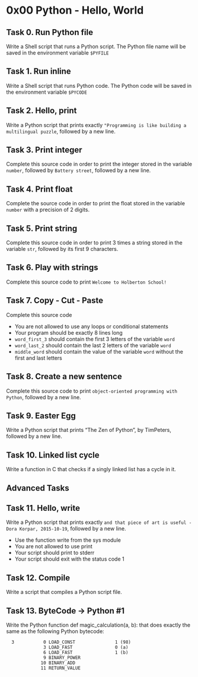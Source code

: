 # 0x00 Python - Hello, World

## Task 0. Run Python file
Write a Shell script that runs a Python script. The Python file name will be
saved in the environment variable `$PYFILE`

## Task 1. Run inline
Write a Shell script that runs Python code. The Python code will be saved in the
environment variable `$PYCODE`

## Task 2. Hello, print
Write a Python script that prints exactly `"Programming is like building a
multilingual puzzle`, followed by a new line.

## Task 3. Print integer
Complete this source code in order to print the integer stored in the variable
`number`, followed by `Battery street`, followed by a new line.

## Task 4. Print float
Complete the source code in order to print the float stored in the variable
`number` with a precision of 2 digits.

## Task 5. Print string
Complete this source code in order to print 3 times a string stored in the
variable `str`, followed by its first 9 characters.

## Task 6. Play with strings
Complete this source code to print `Welcome to Holberton School!`

## Task 7. Copy - Cut - Paste
Complete this source code
- You are not allowed to use any loops or conditional statements
- Your program should be exactly 8 lines long
- `word_first_3` should contain the first 3 letters of the variable `word`
- `word_last_2` should contain the last 2 letters of the variable `word`
- `middle_word` should contain the value of the variable `word` without the
 first and last letters

## Task 8. Create a new sentence
Complete this source code to print `object-oriented programming with Python`,
 followed by a new line.

## Task 9. Easter Egg
Write a Python script that prints “The Zen of Python”, by TimPeters,
 followed by a new line.

## Task 10. Linked list cycle
Write a function in C that checks if a singly linked list has a cycle in it.

## Advanced Tasks

## Task 11. Hello, write
Write a Python script that prints exactly `and that piece of art is useful -
 Dora Korpar, 2015-10-19`, followed by a new line.
- Use the function write from the sys module
- You are not allowed to use print
- Your script should print to stderr
- Your script should exit with the status code 1

## Task 12. Compile
Write a script that compiles a Python script file.

## Task 13. ByteCode -> Python #1
Write the Python function def magic_calculation(a, b): that does exactly the
 same as the following Python bytecode:
```
  3           0 LOAD_CONST               1 (98)
              3 LOAD_FAST                0 (a)
              6 LOAD_FAST                1 (b)
              9 BINARY_POWER
             10 BINARY_ADD
             11 RETURN_VALUE
```
